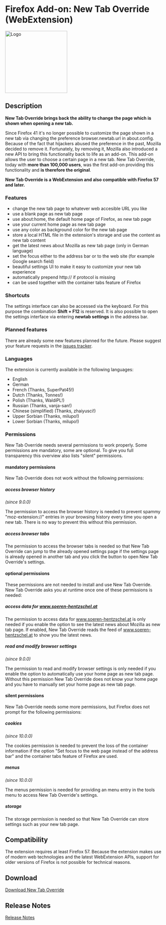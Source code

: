 # Firefox Add-on: New Tab Override (WebExtension)

<img src="logo.png" alt="Logo" width="200" border="0" />

## Description

**New Tab Override brings back the ability to change the page which is shown when opening a new tab.**

Since Firefox 41 it's no longer possible to customize the page shown in a new tab via changing the preference
browser.newtab.url in about.config. Because of the fact that hijackers abused the preference in the past, Mozilla
decided to remove it. Fortunately, by removing it, Mozilla also introduced a new API to bring this functionality back
to life as an add-on. This add-on allows the user to choose a certain page in a new tab. New Tab Override, today with
**more than 100,000 users**, was the first add-on providing this functionality and **is therefore the original**.

**New Tab Override is a WebExtension and also compatible with Firefox 57 and later.**

### Features

- change the new tab page to whatever web accesible URL you like
- use a blank page as new tab page
- use about:home, the default home page of Firefox, as new tab page
- use your current home page as new tab page
- use any color as background color for the new tab page
- store a local HTML file in the extension's storage and use the content as new tab content
- get the latest news about Mozilla as new tab page (only in German language)
- set the focus either to the address bar or to the web site (for example Google search field)
- beautiful settings UI to make it easy to customize your new tab experience
- automatically prepend http:// if protocol is missing
- can be used together with the container tabs feature of Firefox

### Shortcuts

The settings interface can also be accessed via the keyboard. For this purpose the combination **Shift + F12** is
reserved. It is also possible to open the settings interface via entering **newtab settings** in the address bar.

### Planned features

There are already some new features planned for the future. Please suggest your feature requests in the
[issues tracker](https://github.com/cadeyrn/newtaboverride/issues).

### Languages

The extension is currently available in the following languages:

- English
- German
- French (Thanks, SuperPat45!)
- Dutch (Thanks, Tonnes!)
- Polish (Thanks, WaldiPL!)
- Russian (Thanks, vanja-san!)
- Chinese (simplified) (Thanks, zhaiyusci!)
- Upper Sorbian (Thanks, milupo!)
- Lower Sorbian (Thanks, milupo!)

### Permissions

New Tab Override needs several permissions to work properly. Some permissions are mandatory, some are optional. To give
you full transparency this overview also lists "silent" permissions.

#### mandatory permissions

New Tab Override does not work without the following permissions:

##### access browser history
_(since 9.0.0)_

The permission to access the browser history is needed to prevent spammy "moz-extension://" entries in your browsing
history every time you open a new tab. There is no way to prevent this without this permission.

##### access browser tabs

The permission to access the browser tabs is needed so that New Tab Override can jump to the already opened settings
page if the settings page is already opened in another tab and you click the button to open New Tab Override's settings.

#### optional permissions

These permissions are not needed to install and use New Tab Override. New Tab Override asks you at runtime once one of
these permissions is needed:

##### access data for www.soeren-hentzschel.at

The permission to access data for www.soeren-hentzschel.at is only needed if you enable the option to see the latest
news about Mozilla as new tab page. If enabled, New Tab Override reads the feed of www.soeren-hentzschel.at to show
you the latest news.

##### read and modify browser settings
_(since 9.0.0)_

The permission to read and modify browser settings is only needed if you enable the option to automatically use your
home page as new tab page. Without this permission New Tab Override does not know your home page and you have to
manually set your home page as new tab page.

#### silent permissions

New Tab Override needs some more permissions, but Firefox does not prompt for the following permissions:

##### cookies
_(since 10.0.0)_

The cookies permission is needed to prevent the loss of the container information if the option "Set focus to the web
page instead of the address bar" and the container tabs feature of Firefox are used.

##### menus
_(since 10.0.0)_

The menus permission is needed for providing an menu entry in the tools menu to access New Tab Override's settings.

##### storage

The storage permission is needed so that New Tab Override can store settings such as your new tab page.

## Compatibility

The extension requires at least Firefox 57. Because the extension makes use of modern web technologies and the latest
WebExtension APIs, support for older versions of Firefox is not possible for technical reasons.

## Download

[Download New Tab Override](https://addons.mozilla.org/en-US/firefox/addon/new-tab-override/)

## Release Notes

[Release Notes](CHANGELOG.md "Release Notes")
